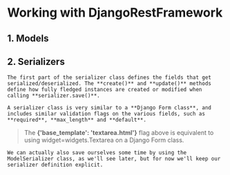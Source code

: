 # Working with DjangoRestFramework

## 1. Models

## 2. Serializers

```
The first part of the serializer class defines the fields that get serialized/deserialized. The **create()** and **update()** methods define how fully fledged instances are created or modified when calling **serializer.save()**.

A serializer class is very similar to a **Django Form class**, and includes similar validation flags on the various fields, such as **required**, **max_length** and **default**.
```

> The **{'base_template': 'textarea.html'}** flag above is equivalent to using widget=widgets.Textarea on a Django Form class. 

```
We can actually also save ourselves some time by using the ModelSerializer class, as we'll see later, but for now we'll keep our serializer definition explicit.
```
